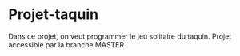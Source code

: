 # Projet-taquin
Dans ce projet, on veut programmer le jeu solitaire du taquin.
Projet accessible par la branche MASTER
